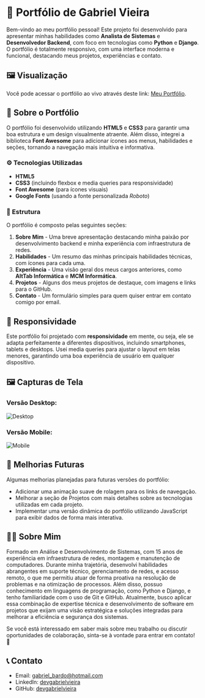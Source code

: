 # 📂 Portfólio de Gabriel Vieira

Bem-vindo ao meu portfólio pessoal! Este projeto foi desenvolvido para apresentar minhas habilidades como **Analista de Sistemas** e **Desenvolvedor Backend**, com foco em tecnologias como **Python** e **Django**. O portfólio é totalmente responsivo, com uma interface moderna e funcional, destacando meus projetos, experiências e contato.

## 🖼️ Visualização

Você pode acessar o portfólio ao vivo através deste link: [Meu Portfólio](https://devgabrielvieira.github.io/).

## 📜 Sobre o Portfólio

O portfólio foi desenvolvido utilizando **HTML5** e **CSS3** para garantir uma boa estrutura e um design visualmente atraente. Além disso, integrei a biblioteca **Font Awesome** para adicionar ícones aos menus, habilidades e seções, tornando a navegação mais intuitiva e informativa.

### ⚙️ Tecnologias Utilizadas

- **HTML5**
- **CSS3** (incluindo flexbox e media queries para responsividade)
- **Font Awesome** (para ícones visuais)
- **Google Fonts** (usando a fonte personalizada *Roboto*)
  
### 📐 Estrutura

O portfólio é composto pelas seguintes seções:

1. **Sobre Mim** - Uma breve apresentação destacando minha paixão por desenvolvimento backend e minha experiência com infraestrutura de redes.
2. **Habilidades** - Um resumo das minhas principais habilidades técnicas, com ícones para cada uma.
3. **Experiência** - Uma visão geral dos meus cargos anteriores, como **AltTab Informática** e **MCM Informática**.
4. **Projetos** - Alguns dos meus projetos de destaque, com imagens e links para o GitHub.
5. **Contato** - Um formulário simples para quem quiser entrar em contato comigo por email.

## 📱 Responsividade

Este portfólio foi projetado com **responsividade** em mente, ou seja, ele se adapta perfeitamente a diferentes dispositivos, incluindo smartphones, tablets e desktops. Usei media queries para ajustar o layout em telas menores, garantindo uma boa experiência de usuário em qualquer dispositivo.

## 🖼️ Capturas de Tela

### Versão Desktop:
![Desktop](img/desktop.png)

### Versão Mobile:
![Mobile](img/mobile.png)

## 🔧 Melhorias Futuras

Algumas melhorias planejadas para futuras versões do portfólio:

- Adicionar uma animação suave de rolagem para os links de navegação.
- Melhorar a seção de Projetos com mais detalhes sobre as tecnologias utilizadas em cada projeto.
- Implementar uma versão dinâmica do portfólio utilizando JavaScript para exibir dados de forma mais interativa.

## 👨‍💻 Sobre Mim

Formado em Análise e Desenvolvimento de Sistemas, com 15 anos de experiência em infraestrutura de redes, montagem e manutenção de computadores. Durante minha trajetória, desenvolvi habilidades abrangentes em suporte técnico, gerenciamento de redes, e acesso remoto, o que me permitiu atuar de forma proativa na resolução de problemas e na otimização de processos. Além disso, possuo conhecimento em linguagens de programação, como Python e Django, e tenho familiaridade com o uso de Git e GitHub. Atualmente, busco aplicar essa combinação de expertise técnica e desenvolvimento de software em projetos que exijam uma visão estratégica e soluções integradas para melhorar a eficiência e segurança dos sistemas.

Se você está interessado em saber mais sobre meu trabalho ou discutir oportunidades de colaboração, sinta-se à vontade para entrar em contato! 💬

## 📞 Contato

- Email: gabriel_bardo@hotmail.com
- LinkedIn: [devgabrielvieira](https://www.linkedin.com/in/devgabrielvieira/)
 - GitHub: [devgabrielvieira](https://github.com/devgabrielvieira)
